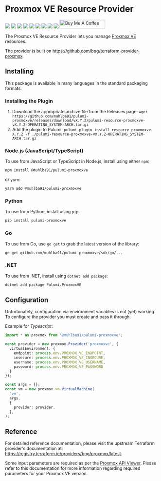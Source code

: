 # Proxmox VE Resource Provider

[![](https://img.shields.io/github/license/muhlba91/pulumi-proxmoxve?style=for-the-badge)](LICENSE)
[![](https://img.shields.io/github/workflow/status/muhlba91/pulumi-proxmoxve/Release?style=for-the-badge)](https://github.com/muhlba91/pulumi-proxmoxve/actions)
[![](https://img.shields.io/github/release-date/muhlba91/pulumi-proxmoxve?style=for-the-badge)](https://github.com/muhlba91/pulumi-proxmoxve/releases)
[![](https://img.shields.io/pypi/v/pulumi-proxmoxve?style=for-the-badge)](https://pypi.org/project/pulumi-proxmoxve/)
[![](https://img.shields.io/pypi/dm/pulumi-proxmoxve?style=for-the-badge)](https://pypi.org/project/pulumi-proxmoxve/)
[![](https://img.shields.io/nuget/v/Pulumi.ProxmoxVE?style=for-the-badge)](https://www.nuget.org/packages/Pulumi.ProxmoxVE/)
[![](https://img.shields.io/nuget/dt/Pulumi.ProxmoxVE?style=for-the-badge)](https://www.nuget.org/packages/Pulumi.ProxmoxVE/)
[![](https://img.shields.io/npm/v/@muhlba91/pulumi-proxmoxve?style=for-the-badge)](https://www.npmjs.com/package/@muhlba91/pulumi-proxmoxve)
[![](https://img.shields.io/npm/dm/@muhlba91/pulumi-proxmoxve?style=for-the-badge)](https://www.npmjs.com/package/@muhlba91/pulumi-proxmoxve)
<a href="https://www.buymeacoffee.com/muhlba91" target="_blank"><img src="https://cdn.buymeacoffee.com/buttons/default-orange.png" alt="Buy Me A Coffee" height="28" width="150"></a>

The Proxmox VE Resource Provider lets you manage [Proxmox VE](http://proxmox.com) resources.

The provider is built on https://github.com/bpg/terraform-provider-proxmox.

## Installing

This package is available in many languages in the standard packaging formats.

### Installing the Plugin
1. Download the appropriate archive file from the Releases page:
   `wget https://github.com/muhlba91/pulumi-proxmoxve/releases/download/vX.Y.Z/pulumi-resource-proxmoxve-vX.Y.Z-OPERATING_SYSTEM-ARCH.tar.gz`
2. Add the plugin to Pulumi:
   `pulumi plugin install resource proxmoxve X.Y.Z -f ./pulumi-resource-proxmoxve-vX.Y.Z-OPERATING_SYSTEM-ARCH.tar.gz`

### Node.js (JavaScript/TypeScript)

To use from JavaScript or TypeScript in Node.js, install using either `npm`:

```bash
npm install @muhlba91/pulumi-proxmoxve
```

or `yarn`:

```bash
yarn add @muhlba91/pulumi-proxmoxve
```

### Python

To use from Python, install using `pip`:

```bash
pip install pulumi-proxmoxve
```

### Go

To use from Go, use `go get` to grab the latest version of the library:

```bash
go get github.com/muhlba91/pulumi-proxmoxve/sdk/go/...
```

### .NET

To use from .NET, install using `dotnet add package`:

```bash
dotnet add package Pulumi.ProxmoxVE
```

## Configuration

Unfortunately, configuration via environment variables is not (yet) working.
To configure the provider you must create and pass it through.

Example for *Typescript*:
```typescript
import * as proxmox from '@muhlba91/pulumi-proxmoxve';

const provider = new proxmox.Provider('proxmoxve', {
  virtualEnvironment: {
    endpoint: process.env.PROXMOX_VE_ENDPOINT,
    insecure: process.env.PROXMOX_VE_INSECURE,
    username: process.env.PROXMOX_VE_USERNAME,
    password: process.env.PROXMOX_VE_PASSWORD
  }
});

const args = {};
const vm = new proxmox.vm.VirtualMachine(
  'vm',
  args,
  {
    provider: provider,
  },
);
```

## Reference

For detailed reference documentation, please visit the upstream Terraform provider's documentation at: https://registry.terraform.io/providers/bpg/proxmox/latest.

Some input parameters are required as per the [Proxmox API Viewer](https://pve.proxmox.com/pve-docs/api-viewer/index.html).
Please refer to this documentation for more information regarding required parameters for your Proxmox VE version.
